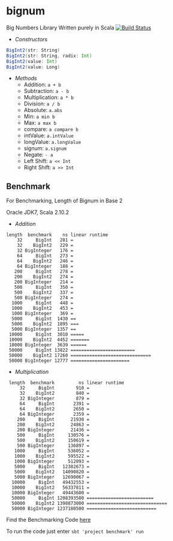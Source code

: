 bignum
======

Big Numbers Library Written purely in Scala
[![Build Status](https://travis-ci.org/techaddict/bignum.png)](https://travis-ci.org/techaddict/bignum)

* *Constructors*
```scala
BigInt2(str: String)
BigInt2(str: String, radix: Int)
BigInt2(value: Int)
BigInt2(value: Long)
```

* *Methods*
  + Addition: `a + b`
  + Subtraction: `a - b`
  + Multiplication: `a * b`
  + Division: `a / b`
  + Absolute: `a.abs`
  + Min: `a min b`
  + Max: `a max b`
  + compare: `a compare b`
  + intValue: `a.intValue`
  + longValue: `a.longValue`
  + signum: `a.signum`
  + Negate: `- a`
  + Left Shift: `a << Int`
  + Right Shift: `a >> Int`

Benchmark
---------
For Benchmarking, Length of Bignum in Base 2

Oracle JDK7, Scala 2.10.2
* *Addition*
```
length  benchmark    ns linear runtime
    32     BigInt   281 =
    32    BigInt2   229 =
    32 BigInteger   176 =
    64     BigInt   273 =
    64    BigInt2   246 =
    64 BigInteger   188 =
   200     BigInt   278 =
   200    BigInt2   274 =
   200 BigInteger   214 =
   500     BigInt   350 =
   500    BigInt2   337 =
   500 BigInteger   274 =
  1000     BigInt   448 =
  1000    BigInt2   453 =
  1000 BigInteger   369 =
  5000     BigInt  1430 ==
  5000    BigInt2  1895 ===
  5000 BigInteger  1357 ==
 10000     BigInt  3010 =====
 10000    BigInt2  4452 =======
 10000 BigInteger  3639 ======
 50000     BigInt 13822 ========================
 50000    BigInt2 17260 ==============================
 50000 BigInteger 12777 ======================
```
* *Multiplication*
```
 length  benchmark         ns linear runtime
     32     BigInt        910 =
     32    BigInt2        840 =
     32 BigInteger        879 =
     64     BigInt       2391 =
     64    BigInt2       2650 =
     64 BigInteger       2359 =
    200     BigInt      21930 =
    200    BigInt2      24863 =
    200 BigInteger      21436 =
    500     BigInt     130576 =
    500    BigInt2     150619 =
    500 BigInteger     136897 =
   1000     BigInt     536052 =
   1000    BigInt2     595522 =
   1000 BigInteger     512093 =
   5000     BigInt   12382673 =
   5000    BigInt2   14090820 =
   5000 BigInteger   12690067 =
  10000     BigInt   49432553 =
  10000    BigInt2   56337811 =
  10000 BigInteger   49443600 =
  50000     BigInt 1208393500 =========================
  50000    BigInt2 1398873000 ==============================
  50000 BigInteger 1237180500 ==========================
```
Find the Benchmarking Code [here](https://github.com/techaddict/bignum/tree/master/benchmark)

To run the code just enter `sbt 'project benchmark' run`
